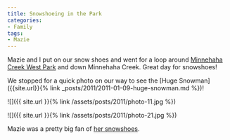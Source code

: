 ```yaml
---
title: Snowshoeing in the Park
categories:
- Family
tags:
- Mazie
---
```


Mazie and I put on our snow shoes and went for a loop around [Minnehaha Creek West Park](http://www.minneapolisparks.org/default.asp?PageID=4&parkid=496) and down Minnehaha Creek. Great day for snowshoes!

We stopped for a quick photo on our way to see the [Huge Snowman]({{site.url}}{% link _posts/2011/2011-01-09-huge-snowman.md %})!

![]({{ site.url }}{% link /assets/posts/2011/photo-11.jpg %})

![]({{ site.url }}{% link /assets/posts/2011/photo-21.jpg %})

Mazie was a pretty big fan of [her snowshoes](http://www.rei.com/product/805262).
